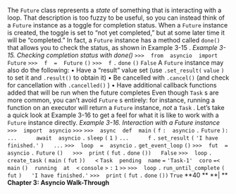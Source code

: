 The  `Future`  class represents a  *state*  of something that is interacting with a loop. That description is too fuzzy to be useful, so you can instead think of a  `Future`  instance as a toggle for completion status. When a  `Future`  instance is created, the toggle is set to “not yet completed,” but at some later time it will be “completed.” In fact, a  `Future` instance has a method called  `done()`  that allows you to check the status, as shown in Example 3-15 . *Example 3-15. Checking completion status with done()* `>>>` ` ` `from` ` ` `asyncio` ` ` `import` ` ` `Future` `>>>` ` ` `f` ` ` `=` ` ` `Future` `()` `>>>` ` ` `f` `.` `done` `()` `False` A  `Future`  instance may also do the following: •  Have a “result” value set (use  `.set_result(` `value` `)`  to set it and  `.result()`  to obtain it) •  Be cancelled with  `.cancel()`  (and check for cancellation with  `.cancelled()` ) •  Have additional callback functions added that will be run when the future completes Even though  `Task` s are more common, you can’t avoid  `Future` s entirely: for instance, running a function on an executor will return a  `Future`  instance,  *not*  a  `Task` . Let’s take a quick look at  Example 3-16  to get a feel for what it is like to work with a  `Future` instance directly. *Example 3-16. Interaction with a Future instance* `>>>` ` ` `import` ` ` `asyncio` `>>>` `>>>` ` ` `async` ` ` `def` ` ` `main` `(` `f` `:` ` ` `asyncio` `.` `Future` `):` `  ` `...` `     ` `await` ` ` `asyncio` `.` `sleep` `(` `1` `)` `...` `     ` `f` `.` `set_result` `(` `'I have finished.'` `)` `  ` `...` `>>>` ` ` `loop` ` ` `=` ` ` `asyncio` `.` `get_event_loop` `()` `>>>` ` ` `fut` ` ` `=` ` ` `asyncio` `.` `Future` `()` `  ` `>>>` ` ` `print` `(` `fut` `.` `done` `())` `  ` `False` `>>>` ` ` `loop` `.` `create_task` `(` `main` `(` `fut` `))` `  ` `<` `Task` ` ` `pending` ` ` `name` `=` `'Task-1'` ` ` `coro` `=<` `main` `()` ` ` `running` ` ` `at` ` ` `<` `console` `>` `:` `1` `>>` `>>>` ` ` `loop` `.` `run_until_complete` `(` `fut` `)` `  ` `'I have finished.'` `>>>` ` ` `print` `(` `fut` `.` `done` `())` `True` **40 ** **| ** **Chapter 3: Asyncio Walk-Through**